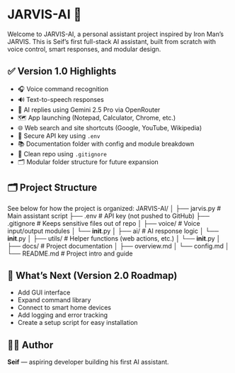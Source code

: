 # JARVIS-AI 🤖

Welcome to JARVIS-AI, a personal assistant project inspired by Iron Man’s JARVIS. This is Seif’s first full-stack AI assistant, built from scratch with voice control, smart responses, and modular design.

## ✅ Version 1.0 Highlights

- 🎧 Voice command recognition
- 🔊 Text-to-speech responses
- 🧠 AI replies using Gemini 2.5 Pro via OpenRouter
- 🗺️ App launching (Notepad, Calculator, Chrome, etc.)
- 🌐 Web search and site shortcuts (Google, YouTube, Wikipedia)
- 🔐 Secure API key using `.env`
- 📚 Documentation folder with config and module breakdown
- 🧹 Clean repo using `.gitignore`
- 🗂️ Modular folder structure for future expansion

## 🗂️ Project Structure

See below for how the project is organized:
JARVIS-AI/
│
├── jarvis.py               # Main assistant script
├── .env                    # API key (not pushed to GitHub)
├── .gitignore              # Keeps sensitive files out of repo
│
├── voice/                  # Voice input/output modules
│   └── __init__.py
│
├── ai/                     # AI response logic
│   └── __init__.py
│
├── utils/                  # Helper functions (web actions, etc.)
│   └── __init__.py
│
├── docs/                   # Project documentation
│   ├── overview.md
│   └── config.md
│
└── README.md               # Project intro and guide


## 🚀 What’s Next (Version 2.0 Roadmap)

- Add GUI interface
- Expand command library
- Connect to smart home devices
- Add logging and error tracking
- Create a setup script for easy installation

## 👨‍💻 Author

**Seif** — aspiring developer building his first AI assistant.
